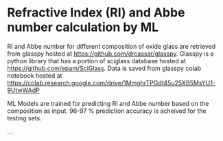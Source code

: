 # Refractive Index (RI) and Abbe number calculation by ML

RI and Abbe number for different composition of oxide glass are retrieved from glasspy hosted at https://github.com/drcassar/glasspy.
Glasspy is a python library that has a portion of sciglass database hosted at https://github.com/epam/SciGlass. 
Data is saved from glasspy colab notebook hosted at https://colab.research.google.com/drive/1MmghrTPGdt45u25XB5MsYU1-9UtwWAdP

ML Models are trained for predicting RI and Abbe number based on the composition as input.
96-97 % prediction accuracy is acheived for the testing sets.

...